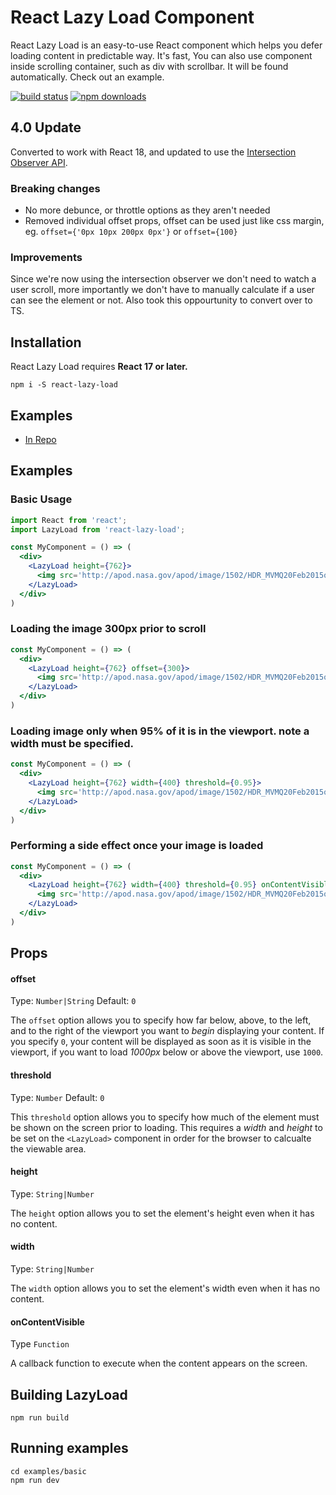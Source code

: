 React Lazy Load Component
=========================

React Lazy Load is an easy-to-use React component which helps you defer loading content in predictable way. It's fast, You can also use component inside scrolling container, such as div with scrollbar. It will be found automatically. Check out an example.

[![build status](https://img.shields.io/travis/loktar00/react-lazy-load.svg?style=flat-square)](https://travis-ci.org/loktar00/react-lazy-load)
[![npm downloads](https://img.shields.io/npm/dm/react-lazy-load.svg?style=flat-square)](https://www.npmjs.com/package/react-lazy-load)

## 4.0 Update
Converted to work with React 18, and updated to use the [Intersection Observer API](https://developer.mozilla.org/en-US/docs/Web/API/Intersection_Observer_API).

### Breaking changes
* No more debunce, or throttle options as they aren't needed
* Removed individual offset props, offset can be used just like css margin, eg. `offset={'0px 10px 200px 0px'}` or `offset={100}`

### Improvements
Since we're now using the intersection observer we don't need to watch a user scroll, more importantly we don't have to manually calculate if a user can see the element or not.
Also took this oppourtunity to convert over to TS.

## Installation
React Lazy Load requires **React 17 or later.**

```
npm i -S react-lazy-load
```

## Examples
* [In Repo](https://github.com/loktar00/react-lazy-load/tree/master/examples/basic)

## Examples

### Basic Usage
```jsx
import React from 'react';
import LazyLoad from 'react-lazy-load';

const MyComponent = () => (
  <div>
    <LazyLoad height={762}>
      <img src='http://apod.nasa.gov/apod/image/1502/HDR_MVMQ20Feb2015ouellet1024.jpg' />
    </LazyLoad>
  </div>
)
```

### Loading the image 300px prior to scroll

```jsx
const MyComponent = () => (
  <div>
    <LazyLoad height={762} offset={300}>
      <img src='http://apod.nasa.gov/apod/image/1502/HDR_MVMQ20Feb2015ouellet1024.jpg' />
    </LazyLoad>
  </div>
)
```

### Loading image only when 95% of it is in the viewport. **note** a width must be specified.

```jsx
const MyComponent = () => (
  <div>
    <LazyLoad height={762} width={400} threshold={0.95}>
      <img src='http://apod.nasa.gov/apod/image/1502/HDR_MVMQ20Feb2015ouellet1024.jpg' />
    </LazyLoad>
  </div>
)
```

### Performing a side effect once your image is loaded

```jsx
const MyComponent = () => (
  <div>
    <LazyLoad height={762} width={400} threshold={0.95} onContentVisible={() => {console.log('loaded!')}}>
      <img src='http://apod.nasa.gov/apod/image/1502/HDR_MVMQ20Feb2015ouellet1024.jpg' />
    </LazyLoad>
  </div>
)
```


## Props

#### offset
Type: `Number|String` Default: `0`

The `offset` option allows you to specify how far below, above, to the left, and to the right of the viewport you want to _begin_ displaying your content. If you specify `0`, your content will be displayed as soon as it is visible in the viewport, if you want to load _1000px_ below or above the viewport, use `1000`.

#### threshold
Type: `Number` Default: `0`

This `threshold` option allows you to specify how much of the element must be shown on the screen prior to loading. This requires a _width_ and _height_ to be set on the `<LazyLoad>` component in order for the browser to calcualte the viewable area.

#### height
Type: `String|Number`

The `height` option allows you to set the element's height even when it has no content.

#### width
Type: `String|Number`

The `width` option allows you to set the element's width even when it has no content.

#### onContentVisible
Type `Function`

A callback function to execute when the content appears on the screen.


## Building LazyLoad

```
npm run build
```

## Running examples

```
cd examples/basic
npm run dev
```



